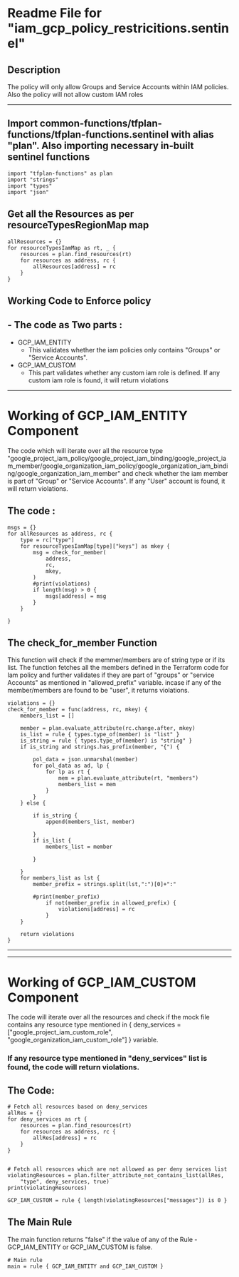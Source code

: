 # Readme File for "iam_gcp_policy_restricitions.sentinel"

## Description


The policy will only allow Groups and Service Accounts within IAM policies. Also the policy will not allow custom IAM roles


-------


## Import common-functions/tfplan-functions/tfplan-functions.sentinel with alias "plan". Also importing necessary in-built sentinel functions
```
import "tfplan-functions" as plan
import "strings"
import "types"
import "json"
```

## Get all the Resources as per resourceTypesRegionMap map
```
allResources = {}
for resourceTypesIamMap as rt, _ {
	resources = plan.find_resources(rt)
	for resources as address, rc {
		allResources[address] = rc
	}
}
```

## Working Code to Enforce policy
## - The code as Two parts :
* GCP_IAM_ENTITY
     - This validates whether the iam policies only contains "Groups" or "Service Accounts". 
* GCP_IAM_CUSTOM
     - This part validates whether any custom iam role is defined. If any custom iam role is found, it will return violations
------

 # Working of  GCP_IAM_ENTITY Component

The code which will iterate over all the resource type "google_project_iam_policy/google_project_iam_binding/google_project_iam_member/google_organization_iam_policy/google_organization_iam_binding/google_organization_iam_member" and check whether the iam member is part of "Group" or "Service Accounts". If any "User" account is found, it will return violations.

## The code :

```
msgs = {}
for allResources as address, rc {
	type = rc["type"]
	for resourceTypesIamMap[type]["keys"] as mkey {
		msg = check_for_member(
			address,
			rc,
			mkey,
		)
		#print(violations)
		if length(msg) > 0 {
			msgs[address] = msg
		}
	}

}
```

## The check_for_member Function
This function will check if the memmer/members are of string type or if its list.
The function fetches all the members defined in the Terraform code for Iam policy and further validates if they are part of "groups" or "service Accounts" as mentioned in "allowed_prefix" variable.
incase if any of the member/members are found to be  "user", it returns violations.

```
violations = {}
check_for_member = func(address, rc, mkey) {
	members_list = []

	member = plan.evaluate_attribute(rc.change.after, mkey)
	is_list = rule { types.type_of(member) is "list" }
	is_string = rule { types.type_of(member) is "string" }
	if is_string and strings.has_prefix(member, "{") {

		pol_data = json.unmarshal(member)
		for pol_data as ad, lp {
			for lp as rt {
				mem = plan.evaluate_attribute(rt, "members")
				members_list = mem
			}
		}
	} else {

		if is_string {
			append(members_list, member)

		}
		if is_list {
			members_list = member

		}

	}
	for members_list as lst {
		member_prefix = strings.split(lst,":")[0]+":"

		#print(member_prefix)
			if not(member_prefix in allowed_prefix) {
				violations[address] = rc
			}
	}

	return violations
}
```
---------
---------

# Working of GCP_IAM_CUSTOM Component
The code will iterate over all the resources and check if the mock file contains any resource type mentioned in { deny_services = ["google_project_iam_custom_role", "google_organization_iam_custom_role"] } variable.
### If any resource type mentioned in "deny_services" list is found, the code will return violations.

## The Code:

```
# Fetch all resources based on deny_services
allRes = {}
for deny_services as rt {
	resources = plan.find_resources(rt)
	for resources as address, rc {
		allRes[address] = rc
	}
}


# Fetch all resources which are not allowed as per deny services list
violatingResources = plan.filter_attribute_not_contains_list(allRes,
	"type", deny_services, true)
print(violatingResources)

GCP_IAM_CUSTOM = rule { length(violatingResources["messages"]) is 0 }
```



## The Main Rule
The main function returns "false" if the value of any of the Rule - GCP_IAM_ENTITY or GCP_IAM_CUSTOM is false.

```
# Main rule
main = rule { GCP_IAM_ENTITY and GCP_IAM_CUSTOM }

```